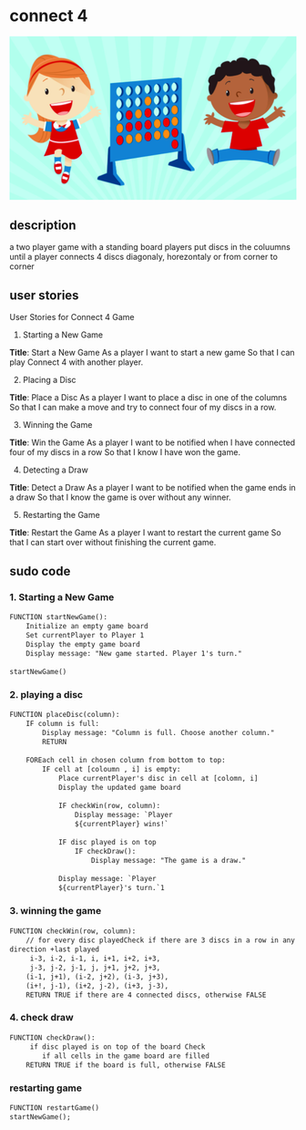# connect 4
![connect 4](pics/kids.jpg)
## description
a two player game with a standing board players put discs in the coluumns until a player connects 4 discs diagonaly, horezontaly or from corner to corner 

## user stories

User Stories for Connect 4 Game
1. Starting a New Game

**Title**: Start a New Game
As a player
I want to start a new game
So that I can play Connect 4 with another player.

2. Placing a Disc


**Title**: Place a Disc
As a player
I want to place a disc in one of the columns
So that I can make a move and try to connect four of my discs in a row.

3. Winning the Game


**Title**: Win the Game
As a player
I want to be notified when I have connected four of my discs in a row
So that I know I have won the game.

4. Detecting a Draw


**Title**: Detect a Draw
As a player
I want to be notified when the game ends in a draw
So that I know the game is over without any winner.

5. Restarting the Game

**Title**: Restart the Game
As a player
I want to restart the current game
So that I can start over without finishing the current game.

## sudo code 
### 1. Starting a New Game

```
FUNCTION startNewGame():
    Initialize an empty game board
    Set currentPlayer to Player 1
    Display the empty game board
    Display message: "New game started. Player 1's turn."

startNewGame()
```
### 2. playing a disc 
```
FUNCTION placeDisc(column):
    IF column is full:
        Display message: "Column is full. Choose another column."
        RETURN

    FOREach cell in chosen column from bottom to top:
        IF cell at [coloumn , i] is empty:
            Place currentPlayer's disc in cell at [colomn, i]
            Display the updated game board

            IF checkWin(row, column):
                Display message: `Player 
                ${currentPlayer} wins!`

            IF disc played is on top
                IF checkDraw():
                    Display message: "The game is a draw."

            Display message: `Player  
            ${currentPlayer}'s turn.`1
```

### 3. winning the game 
```
FUNCTION checkWin(row, column):
    // for every disc playedCheck if there are 3 discs in a row in any direction +last played
     i-3, i-2, i-1, i, i+1, i+2, i+3, 
     j-3, j-2, j-1, j, j+1, j+2, j+3, 
    (i-1, j+1), (i-2, j+2), (i-3, j+3),
    (i+!, j-1), (i+2, j-2), (i+3, j-3),
    RETURN TRUE if there are 4 connected discs, otherwise FALSE
```
### 4. check draw
```
FUNCTION checkDraw():
     if disc played is on top of the board Check
        if all cells in the game board are filled
    RETURN TRUE if the board is full, otherwise FALSE
```

### restarting game 
```
FUNCTION restartGame()
startNewGame();

```


